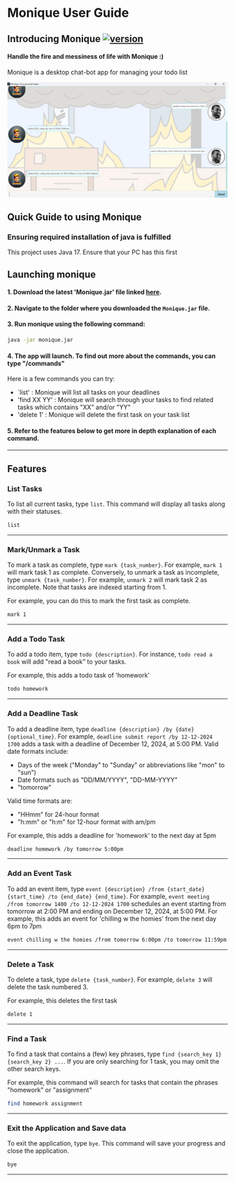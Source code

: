 # Monique User Guide

## Introducing Monique [![version](https://img.shields.io/badge/version-0.2-yellow.svg)](https://semver.org)

#### Handle the fire and messiness of life with Monique :)
Monique is a desktop chat-bot app for managing your todo list

![Screenshot of a comment on a GitHub issue showing an image, added in the Markdown, of an Octocat smiling and raising a tentacle.](Ui.png)

## Quick Guide to using Monique

### Ensuring required installation of java is fulfilled
This project uses Java 17. Ensure that your PC has this first

## Launching monique
#### 1. Download the latest 'Monique.jar' file linked [here](https://github.com/emmannyyy/ip/releases/download/v0.2/Monique.jar).
#### 2. Navigate to the folder where you downloaded the `Monique.jar` file.
#### 3. Run monique using the following command:
```bash
java -jar monique.jar
```
#### 4. The app will launch. To find out more about the commands, you can type "/commands"
Here is a few commands you can try:
- `list' : Monique will list all tasks on your deadlines
- 'find XX YY' : Monique will search through your tasks to find related tasks which contains "XX" and/or "YY"
- 'delete 1' : Monique will delete the first task on your task list

#### 5. Refer to the features below to get more in depth explanation of each command.

---
## Features

### List Tasks
To list all current tasks, type `list`. This command will display all tasks along with their statuses.
```bash
list
```
---
### Mark/Unmark a Task
To mark a task as complete, type `mark {task_number}`. For example, `mark 1` will mark task 1 as complete. Conversely, to unmark a task as incomplete, type `unmark {task_number}`. For example, `unmark 2` will mark task 2 as incomplete. Note that tasks are indexed starting from 1.

For example, you can do this to mark the first task as complete.
```bash
mark 1
```
---
### Add a Todo Task
To add a todo item, type `todo {description}`. For instance, `todo read a book` will add "read a book" to your tasks.

For example, this adds a todo task of 'homework'
```bash
todo homework
```
---
### Add a Deadline Task
To add a deadline item, type `deadline {description} /by {date} {optional_time}`. For example, `deadline submit report /by 12-12-2024 1700` adds a task with a deadline of December 12, 2024, at 5:00 PM. Valid date formats include:
- Days of the week ("Monday" to "Sunday" or abbreviations like "mon" to "sun")
- Date formats such as "DD/MM/YYYY", "DD-MM-YYYY"
- "tomorrow"

Valid time formats are:
- "HHmm" for 24-hour format
- "h:mm" or "h:m" for 12-hour format with am/pm

For example, this adds a deadline for 'homework' to the next day at 5pm
```bash
deadline homework /by tomorrow 5:00pm
```
---
### Add an Event Task
To add an event item, type `event {description} /from {start_date} {start_time} /to {end_date} {end_time}`. For example, `event meeting /from tomorrow 1400 /to 12-12-2024 1700` schedules an event starting from tomorrow at 2:00 PM and ending on December 12, 2024, at 5:00 PM.
For example, this adds an event for 'chilling w the homies' from the next day 6pm to 7pm
```bash
event chilling w the homies /from tomorrow 6:00pm /to tomorrow 11:59pm
```
---
### Delete a Task
To delete a task, type `delete {task_number}`. For example, `delete 3` will delete the task numbered 3.

For example, this deletes the first task
```bash
delete 1
```
---
### Find a Task
To find a task that contains a (few) key phrases, type `find {search_key 1} {search_key 2} ...`. 
If you are only searching for 1 task, you may omit the other search keys.

For example, this command will search for tasks that contain the phrases "homework" or "assignment"
```bash
find homework assignment
```
---
### Exit the Application and Save data
To exit the application, type `bye`. This command will save your progress and close the application.
```bash
bye
```
---